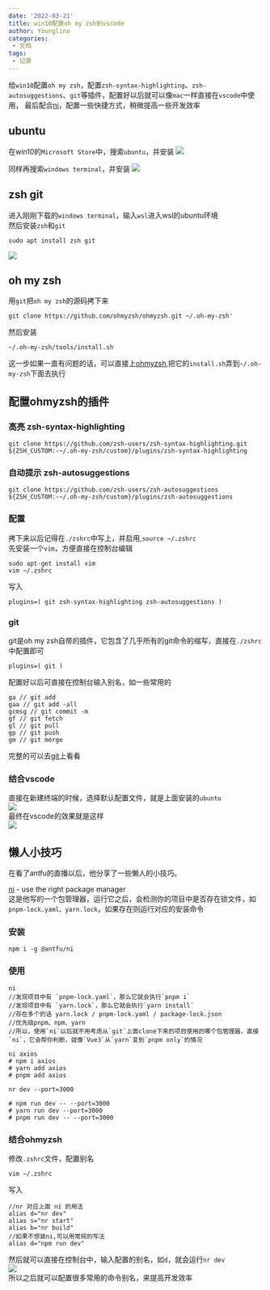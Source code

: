 ```yaml
---
date: '2022-03-21'
title: win10配置oh my zsh到vscode
author: Younglina
categories:
 - 文档
tags:
 - 记录
---
```

给`win10`配置`oh my zsh`，配置`zsh-syntax-highlighting`、`zsh-autosuggestions`、`git`等插件，配置好以后就可以像`mac`一样直接在`vscode`中使用，
最后配合[ni](https://github.com/antfu/ni)，配置一些快捷方式，稍微提高一些开发效率

## ubuntu

在win10的`Microsoft Store`中，搜索`ubuntu`，并安装
![](https://raw.githubusercontent.com/Younglina/images/master/ubuntu.png)

同样再搜索`windows terminal`，并安装
![](https://raw.githubusercontent.com/Younglina/images/master/wint.png)

## zsh git
进入刚刚下载的`windows terminal`，输入`wsl`进入wsl的ubuntu环境  
然后安装`zsh`和`git`
```
sudo apt install zsh git
```
![](https://raw.githubusercontent.com/Younglina/images/master/zsh.png)

## oh my zsh
用`git`把`oh my zsh`的源码拷下来
```
git clone https://github.com/ohmyzsh/ohmyzsh.git ~/.oh-my-zsh'
```
然后安装
```
~/.oh-my-zsh/tools/install.sh
```

这一步如果一直有问题的话，可以直接上[ohmyzsh](https://github.com/ohmyzsh/ohmyzsh.git),把它的`install.sh`弄到`~/.oh-my-zsh`下面去执行

## 配置ohmyzsh的插件

### 高亮 zsh-syntax-highlighting
```
git clone https://github.com/zsh-users/zsh-syntax-highlighting.git ${ZSH_CUSTOM:-~/.oh-my-zsh/custom}/plugins/zsh-syntax-highlighting
```

### 自动提示 zsh-autosuggestions
```
git clone https://github.com/zsh-users/zsh-autosuggestions ${ZSH_CUSTOM:-~/.oh-my-zsh/custom}/plugins/zsh-autosuggestions
```

### 配置
拷下来以后记得在`./zshrc`中写上，并启用,`source ~/.zshrc`  
先安装一个`vim`，方便直接在控制台编辑
```
sudo apt-get install vim
vim ~/.zshrc
```
写入
```
plugins=( git zsh-syntax-highlighting zsh-autosuggestions ) 
```

### git
git是oh my zsh自带的插件，它包含了几乎所有的git命令的缩写，直接在`./zshrc`中配置即可
```
plugins=( git ) 
```
配置好以后可直接在控制台输入别名，如一些常用的
```
ga // git add
gaa // git add -all
gcmsg // git commit -m
gf // git fetch
gl // git pull
gp // git push
gm // git merge
```
完整的可以去[git](https://github.com/ohmyzsh/ohmyzsh/tree/master/plugins/git)上看看

### 结合vscode
直接在新建终端的时候，选择默认配置文件，就是上面安装的`ubuntu`  
![](https://raw.githubusercontent.com/Younglina/images/master/vscode.png)  
最终在vscode的效果就是这样  
![](https://raw.githubusercontent.com/Younglina/images/master/ohmyzsh.png)  


## 懒人小技巧
在看了antfu的直播以后，他分享了一些懒人的小技巧。  

[ni](https://github.com/antfu/ni) - use the right package manager  
这是他写的一个包管理器，运行它之后，会检测你的项目中是否存在锁文件，如`pnpm-lock.yaml、yarn.lock`，如果存在则运行对应的安装命令  

### 安装
```
npm i -g @antfu/ni
```

### 使用
```
ni
//发现项目中有 `pnpm-lock.yaml`，那么它就会执行`pnpm i`
//发现项目中有 `yarn.lock`，那么它就会执行`yarn install`
//存在多个的话 yarn.lock / pnpm-lock.yaml / package-lock.json
//优先级pnpm、npm、yarn
//所以，使用`ni`以后就不用考虑从`git`上面clone下来的项目使用的哪个包管理器，直接`ni`，它会帮你判断，就像`Vue3`从`yarn`变到`pnpm only`的情况

ni axios
# npm i axios
# yarn add axios
# pnpm add axios

nr dev --port=3000

# npm run dev -- --port=3000
# yarn run dev --port=3000
# pnpm run dev -- --port=3000
```

### 结合ohmyzsh
修改`.zshrc`文件，配置别名
```
vim ~/.zshrc
```

写入
```
//nr 对应上面 ni 的用法
alias d="nr dev"
alias s="nr start"
alias b="nr build"
//如果不想装ni,可以用常规的写法
alias d="npm run dev"
```
然后就可以直接在控制台中，输入配置的别名，如`d`，就会运行`nr dev`  
![](https://raw.githubusercontent.com/Younglina/images/master/nid.png)  
所以之后就可以配置很多常用的命令别名，来提高开发效率  
